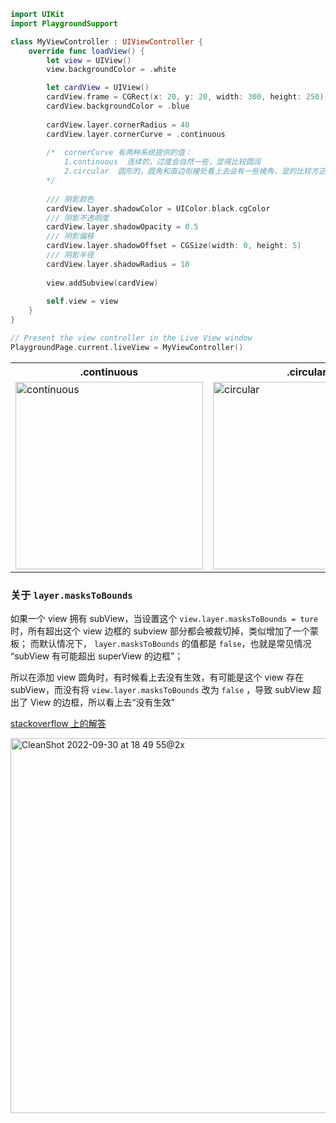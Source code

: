 ``` swift
import UIKit
import PlaygroundSupport

class MyViewController : UIViewController {
    override func loadView() {
        let view = UIView()
        view.backgroundColor = .white

        let cardView = UIView()
        cardView.frame = CGRect(x: 20, y: 20, width: 300, height: 250)
        cardView.backgroundColor = .blue
        
        cardView.layer.cornerRadius = 40
        cardView.layer.cornerCurve = .continuous
        
        /*  cornerCurve 有两种系统提供的值：
            1.continuous  连续的，过度会自然一些，显得比较圆润
            2.circular  圆形的，圆角和直边衔接处看上去会有一些棱角，显的比较方正
        */
        
        /// 阴影颜色
        cardView.layer.shadowColor = UIColor.black.cgColor
        /// 阴影不透明度
        cardView.layer.shadowOpacity = 0.5
        /// 阴影偏移
        cardView.layer.shadowOffset = CGSize(width: 0, height: 5)
        /// 阴影半径
        cardView.layer.shadowRadius = 10
        
        view.addSubview(cardView)
    
        self.view = view
    }
}

// Present the view controller in the Live View window
PlaygroundPage.current.liveView = MyViewController()

```

<table>
    <tr>
        <th>
            .continuous
        </th>
        <th>
            .circular
        </th>
    </tr>
    <tr>
        <td>
            <img width="300" alt="continuous" src="https://user-images.githubusercontent.com/47806196/193244052-b2cd97e0-b0b3-4d9f-b28e-2cb6ca1436b9.png">
        </td>
            <td><img width="300" alt="circular" src="https://user-images.githubusercontent.com/47806196/193244243-344d2aff-ea97-4c4f-aa84-cfb59dc92cbb.png">
        </td>
    </tr>
</table>



### 关于 `layer.masksToBounds`

如果一个 view 拥有 subView，当设置这个 `view.layer.masksToBounds = ture` 时，所有超出这个 view 边框的 subview 部分都会被裁切掉，类似增加了一个蒙板；
而默认情况下， `layer.masksToBounds` 的值都是 `false`，也就是常见情况 “subView 有可能超出 superView 的边框”；

所以在添加 view 圆角时，有时候看上去没有生效，有可能是这个 view  存在 subView，而没有将 `view.layer.masksToBounds` 改为 `false` ，导致 subView 超出了 View 的边框，所以看上去“没有生效”

[stackoverflow 上的解答](https://stackoverflow.com/a/67999436/19647318)

<img width="600" alt="CleanShot 2022-09-30 at 18 49 55@2x" src="https://user-images.githubusercontent.com/47806196/193254489-120ec42a-c0dc-4e86-b9a7-e2e24f0668bc.png">

